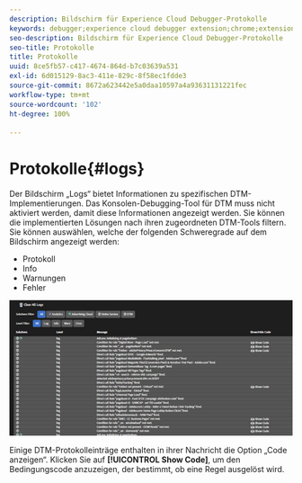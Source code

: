 ```yaml
---
description: Bildschirm für Experience Cloud Debugger-Protokolle
keywords: debugger;experience cloud debugger extension;chrome;extension;logs
seo-description: Bildschirm für Experience Cloud Debugger-Protokolle
seo-title: Protokolle
title: Protokolle
uuid: 8ce5fb57-c417-4674-864d-b7c03639a531
exl-id: 6d015129-8ac3-411e-829c-8f58ec1fdde3
source-git-commit: 8672a623442e5a0daa10597a4a93631131221fec
workflow-type: tm+mt
source-wordcount: '102'
ht-degree: 100%

---
```


# Protokolle{#logs}

Der Bildschirm „Logs“ bietet Informationen zu spezifischen DTM-Implementierungen. Das Konsolen-Debugging-Tool für DTM muss nicht aktiviert werden, damit diese Informationen angezeigt werden. Sie können die implementierten Lösungen nach ihren zugeordneten DTM-Tools filtern. Sie können auswählen, welche der folgenden Schweregrade auf dem Bildschirm angezeigt werden:

* Protokoll
* Info
* Warnungen
* Fehler

![](assets/logs.jpg)

Einige DTM-Protokolleinträge enthalten in ihrer Nachricht die Option „Code anzeigen“. Klicken Sie auf **[!UICONTROL Show Code]**, um den Bedingungscode anzuzeigen, der bestimmt, ob eine Regel ausgelöst wird.

